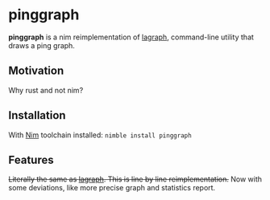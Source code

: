 # pinggraph

**pinggraph** is a nim reimplementation of [lagraph](https://github.com/Calinou/lagraph), command-line utility that draws a ping graph.

## Motivation
Why rust and not nim?

## Installation
With [Nim](https://nim-lang.org) toolchain installed: `nimble install pinggraph`

## Features
~~Literally the same as [lagraph](https://github.com/Calinou/lagraph#features).
This is line by line reimplementation.~~
Now with some deviations, like more precise graph and statistics report.
